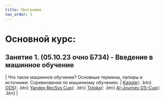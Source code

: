 ```yaml
---
title: Программа
nav_order: 3
---
```


# Основной курс:

## Занятие 1. (05.10.23 очно Б734) - Введение в машинное обучение

| Что такое машинное обучение? Основные термины, папиры и источники. Соревнования по машинному обучению. | [Kaggle](https://www.kaggle.com/){: .btn} [ODS](https://ods.ai/){: .btn} [Yandex RecSys Cup](https://yandex.ru/cup/ml/?utm_source=yandex&utm_medium=post&utm_campaign=ya_cup){: .btn} [Toloka](https://toloka.ai/challenges/wsdm2023/){: .btn} [AI-Journey DS-Cup](https://dsworks.ru/){: .btn} |

